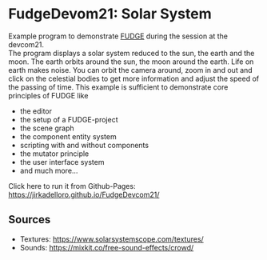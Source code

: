 # FudgeDevom21: Solar System
Example program to demonstrate [FUDGE](https://jirkadelloro.github.io/FUDGE/) during the session at the devcom21.  
The program displays a solar system reduced to the sun, the earth and the moon. The earth orbits around the sun, the moon around the earth. Life on earth makes noise. You can orbit the camera around, zoom in and out and click on the celestial bodies to get more information and adjust the speed of the passing of time. This example is sufficient to demonstrate core principles of FUDGE like  

- the editor
- the setup of a FUDGE-project
- the scene graph
- the component entity system
- scripting with and without components
- the mutator principle
- the user interface system
- and much more...

Click here to run it from Github-Pages: https://jirkadelloro.github.io/FudgeDevcom21/

## Sources
- Textures: https://www.solarsystemscope.com/textures/  
- Sounds: https://mixkit.co/free-sound-effects/crowd/  